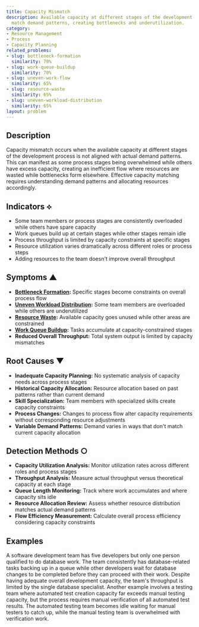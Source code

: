 ```yaml
---
title: Capacity Mismatch
description: Available capacity at different stages of the development process doesn't
  match demand patterns, creating bottlenecks and underutilization.
category:
- Resource Management
- Process
- Capacity Planning
related_problems:
- slug: bottleneck-formation
  similarity: 70%
- slug: work-queue-buildup
  similarity: 70%
- slug: uneven-work-flow
  similarity: 65%
- slug: resource-waste
  similarity: 65%
- slug: uneven-workload-distribution
  similarity: 65%
layout: problem
---
```


## Description

Capacity mismatch occurs when the available capacity at different stages of the development process is not aligned with actual demand patterns. This can manifest as some process stages being overwhelmed while others have excess capacity, creating an inefficient flow where resources are wasted while bottlenecks form elsewhere. Effective capacity matching requires understanding demand patterns and allocating resources accordingly.

## Indicators ⟡

- Some team members or process stages are consistently overloaded while others have spare capacity
- Work queues build up at certain stages while other stages remain idle
- Process throughput is limited by capacity constraints at specific stages
- Resource utilization varies dramatically across different roles or process steps
- Adding resources to the team doesn't improve overall throughput

## Symptoms ▲

- **[Bottleneck Formation](bottleneck-formation.md):** Specific stages become constraints on overall process flow
- **[Uneven Workload Distribution](uneven-workload-distribution.md):** Some team members are overloaded while others are underutilized
- **[Resource Waste](resource-waste.md):** Available capacity goes unused while other areas are constrained
- **[Work Queue Buildup](work-queue-buildup.md):** Tasks accumulate at capacity-constrained stages
- **Reduced Overall Throughput:** Total system output is limited by capacity mismatches

## Root Causes ▼

- **Inadequate Capacity Planning:** No systematic analysis of capacity needs across process stages
- **Historical Capacity Allocation:** Resource allocation based on past patterns rather than current demand
- **Skill Specialization:** Team members with specialized skills create capacity constraints
- **Process Changes:** Changes to process flow alter capacity requirements without corresponding resource adjustments
- **Variable Demand Patterns:** Demand varies in ways that don't match current capacity allocation

## Detection Methods ○

- **Capacity Utilization Analysis:** Monitor utilization rates across different roles and process stages
- **Throughput Analysis:** Measure actual throughput versus theoretical capacity at each stage
- **Queue Length Monitoring:** Track where work accumulates and where capacity sits idle
- **Resource Allocation Review:** Assess whether resource distribution matches actual demand patterns
- **Flow Efficiency Measurement:** Calculate overall process efficiency considering capacity constraints

## Examples

A software development team has five developers but only one person qualified to do database work. The team consistently has database-related tasks backing up in a queue while other developers wait for database changes to be completed before they can proceed with their work. Despite having adequate overall development capacity, the team's throughput is limited by the single database specialist. Another example involves a testing team where automated test creation capacity far exceeds manual testing capacity, but the process requires manual verification of all automated test results. The automated testing team becomes idle waiting for manual testers to catch up, while the manual testing team is overwhelmed with verification work.